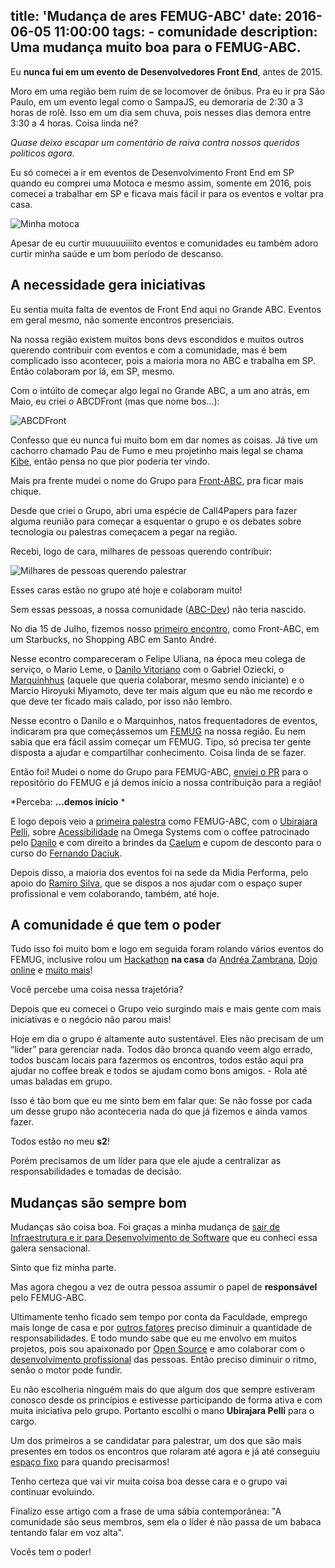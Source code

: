 title: 'Mudança de ares FEMUG-ABC'
date: 2016-06-05  11:00:00
tags:
    - comunidade
description: Uma mudança muito boa para o FEMUG-ABC.
---

Eu **nunca fui em um evento de Desenvolvedores Front End**, antes de 2015.

Moro em uma região bem ruim de se locomover de ônibus. Pra eu ir pra São Paulo, em um evento legal como o SampaJS, eu demoraria de 2:30 a 3 horas de rolê. Isso em um dia sem chuva, pois nesses dias demora entre 3:30 a 4 horas. Coisa linda né? <!-- more -->

*Quase deixo escapar um comentário de raiva contra nossos queridos políticos agora.*

Eu só comecei a ir em eventos de Desenvolvimento Front End em SP quando eu comprei uma Motoca e mesmo assim, somente em 2016, pois comecei a trabalhar em SP e ficava mais fácil ir para os eventos e voltar pra casa.

![Minha motoca](https://s33.postimg.org/snax2z667/motoca.jpg)

Apesar de eu curtir muuuuuiiiito eventos e comunidades eu também adoro curtir minha saúde e um bom período de descanso.

## A necessidade gera iniciativas

Eu sentia muita falta de eventos de Front End aqui no Grande ABC. Eventos em geral mesmo, não somente encontros presenciais.

Na nossa região existem muitos bons devs escondidos e muitos outros querendo contribuir com eventos e com a comunidade, mas é bem complicado isso acontecer, pois a maioria mora no ABC e trabalha em SP. Então colaboram por lá, em SP, mesmo.

Com o intúito de começar algo legal no Grande ABC, a um ano atrás, em Maio, eu criei o ABCDFront (mas que nome bos...):

![ABCDFront](https://s33.postimg.org/4hbnr6agv/Screenshot_from_2016_05_28_08_34_09.png)

Confesso que eu nunca fui muito bom em dar nomes as coisas. Já tive um cachorro chamado Pau de Fumo e meu projetinho mais legal se chama [Kibe](https://github.com/woliveiras/kibe), então pensa no que pior poderia ter vindo.

Mais pra frente mudei o nome do Grupo para [Front-ABC](https://github.com/front-abc), pra ficar mais chique.

Desde que criei o Grupo, abri uma espécie de Call4Papers para fazer alguma reunião para começar a esquentar o grupo e os debates sobre tecnologia ou palestras começacem a pegar na região.

Recebi, logo de cara, milhares de pessoas querendo contribuir:

![Milhares de pessoas querendo palestrar](https://s33.postimg.org/aylp9wxkv/Screenshot_from_2016_06_05_12_42_09.png)

Esses caras estão no grupo até hoje e colaboram muito! 

Sem essas pessoas, a nossa comunidade ([ABC-Dev](https://github.com/abc-dev)) não teria nascido.

No dia 15 de Julho, fizemos nosso [primeiro encontro](http://www.meetup.com/pt-BR/femug-abc/events/223452463/), como Front-ABC, em um Starbucks, no Shopping ABC em Santo André.

Nesse econtro compareceram o Felipe Uliana, na época meu colega de serviço, o Mario Leme, o [Danilo Vitoriano](https://twitter.com/danvitoriano) com o Gabriel Oziecki,  o [Marquinhhus](https://twitter.com/marquinhusgonc) (aquele que queria colaborar, mesmo sendo iniciante) e o Marcio Hiroyuki Miyamoto, deve ter mais algum que eu não me recordo e que deve ter ficado mais calado, por isso não lembro.

Nesse econtro o Danilo e o Marquinhos, natos frequentadores de eventos, indicaram pra que começássemos um [FEMUG](https://github.com/femug/femug) na nossa região. Eu nem sabia que era fácil assim começar um FEMUG. Tipo, só precisa ter gente disposta a ajudar e compartilhar conhecimento. Coisa linda de se fazer.

Então foi! Mudei o nome do Grupo para FEMUG-ABC, [enviei o PR](https://github.com/femug/femug/commit/c1d74ab3d0c90e235dd13f6c8e757363ee727513) para o repositório do FEMUG e já demos início a nossa contribuição para a região!

*Perceba: **...demos início** *

E logo depois veio a [primeira palestra](http://www.meetup.com/pt-BR/femug-abc/events/222745657/) como FEMUG-ABC, com o [Ubirajara Pelli](https://twitter.com/ubirajarapelli), sobre [Acessibilidade](http://femug-abc.github.io/femug-1-acessibilidade) na Omega Systems com o coffee patrocinado pelo [Danilo](http://www.fullcircle.com.br/) e com direito a brindes da [Caelum](https://www.caelum.com.br/) e cupom de desconto para o curso do [Fernando Daciuk](http://blog.da2k.com.br/cursos/).

Depois disso, a maioria dos eventos foi na sede da Midia Performa, pelo apoio do [Ramiro Silva](https://twitter.com/Ramirodss), que se dispos a nos ajudar com o espaço super profissional e vem colaborando, também, até hoje.

## A comunidade é que tem o poder

Tudo isso foi muito bom e logo em seguida foram rolando vários eventos do FEMUG, inclusive rolou um [Hackathon](https://github.com/front-abc/hackathon) **na casa** da [Andréa Zambrana](https://twitter.com/akfzambrana), [Dojo online](http://www.meetup.com/pt-BR/femug-abc/events/225254505/) e [muito mais](http://www.eventick.com.br/workshop-sass-me)!

Você percebe uma coisa nessa trajetória?

Depois que eu comecei o Grupo veio surgindo mais e mais gente com mais iniciativas e o negócio não parou mais!

Hoje em dia o grupo é altamente auto sustentável. Eles não precisam de um “líder” para gerenciar nada. Todos dão bronca quando veem algo errado, todos buscam locais para fazermos os encontros, todos estão aqui pra ajudar no coffee break e todos se ajudam como bons amigos. - Rola até umas baladas em grupo.

Isso é tão bom que eu me sinto bem em falar que: Se não fosse por cada um desse grupo não aconteceria nada do que já fizemos e ainda vamos fazer.

Todos estão no meu **s2**!

Porém precisamos de um líder para que ele ajude a centralizar as responsabilidades e tomadas de decisão.

## Mudanças são sempre bom

Mudanças são coisa boa. Foi graças a minha mudança de [sair de Infraestrutura e ir para Desenvolvimento de Software](/posts/um-ano-como-desenvolvedor-front-end/) que eu conheci essa galera sensacional.

Sinto que fiz minha parte.

Mas agora chegou a vez de outra pessoa assumir o papel de **responsável** pelo FEMUG-ABC.

Ultimamente tenho ficado sem tempo por conta da Faculdade, emprego mais longe de casa e por [outros fatores](https://medium.com/@woliveiras/relatos-de-um-experimento-pessoal-sobre-a-ansiedade-dcad55611be4) preciso diminuir a quantidade de responsabilidades. E todo mundo sabe que eu me envolvo em muitos projetos, pois sou apaixonado por [Open Source](/posts/contribuindo-para-projetos-open-source-no-github-mesmo-sendo-iniciante/) e amo colaborar com o [desenvolvimento profissional](https://github.com/woliveiras/front-end-career) das pessoas. Então preciso diminuir o ritmo, senão o motor pode fundir.

Eu não escolheria ninguém mais do que algum dos que sempre estiveram conosco desde os princípios e estivesse participando de forma ativa e com muita iniciativa pelo grupo. Portanto escolhi o mano **Ubirajara Pelli** para o cargo.

Um dos primeiros a se candidatar para palestrar, um dos que são mais presentes em todos os encontros que rolaram até agora e já até conseguiu [espaço fixo](http://www.meetup.com/pt-BR/femug-abc/events/230870633/) para quando precisarmos!

Tenho certeza que vai vir muita coisa boa desse cara e o grupo vai continuar evoluindo.

Finalizo esse artigo com a frase de uma sábia contemporânea: "A comunidade são seus membros, sem ela o líder é não passa de um babaca tentando falar em voz alta".

Vocês tem o poder!
